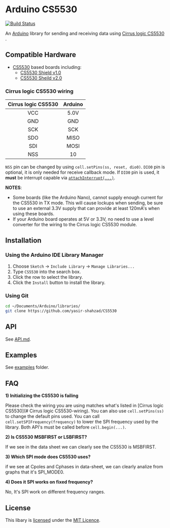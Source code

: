 # Arduino CS5530

[![Build Status](https://travis-ci.org/sandeepmistry/arduino-LoRa.svg?branch=master)](https://travis-ci.org/sandeepmistry/arduino-LoRa)

An [Arduino](https://arduino.cc/) library for sending and receiving data using [Cirrus logic CS5530](https://www.lora-alliance.org/) .

## Compatible Hardware

 * [CS5530](https://www.cirrus.com/products/cs5530/) based boards including:
   * [CS5530 Shield v1.0](https://www.aliexpress.com/item/1005002054335619.html)
   * [CS5530 Sheild v2.0](https://www.aliexpress.com/item/1005002394037116.html) 
  

### Cirrus logic CS5530 wiring

| Cirrus logic CS5530 | Arduino |
| :---------------------: | :------:|
| VCC | 5.0V |
| GND | GND |
| SCK | SCK |
| SDO | MISO |
| SDI | MOSI |
| NSS | 10 |


`NSS` pin can be changed by using `cell.setPins(ss, reset, dio0)`. `DIO0` pin is optional, it is only needed for receive callback mode. If `DIO0` pin is used, it **must** be interrupt capable via [`attachInterrupt(...)`](https://www.arduino.cc/en/Reference/AttachInterrupt).

**NOTES**:
 * Some boards (like the Arduino Nano), cannot supply enough current for the CS5530 in TX mode. This will cause lockups when sending, be sure to use an external 3.3V supply that can provide at least 120mA's when using these boards.
 * If your Arduino board operates at 5V or 3.3V, no need to use a level converter for the wiring to the Cirrus logic CS5530 module. 

## Installation

### Using the Arduino IDE Library Manager

1. Choose `Sketch` -> `Include Library` -> `Manage Libraries...`
2. Type `CS5530` into the search box.
3. Click the row to select the library.
4. Click the `Install` button to install the library.

### Using Git

```sh
cd ~/Documents/Arduino/libraries/
git clone https://github.com/yasir-shahzad/CS5530 
```

## API

See [API.md](API.md).

## Examples

See [examples](examples) folder.

## FAQ

**1) Initializing the CS5530 is failing**

Please check the wiring you are using matches what's listed in [Cirrus logic CS5530](# Cirrus logic CS5530-wiring). You can also use `cell.setPins(ss)` to change the default pins used. You can call `cell.setSPIFrequency(frequency)` to lower the SPI frequency used by the library. Both API's must be called before `cell.begin(...)`.

**2) Is CS5530 MSBFIRST or LSBFIRST?**

If we see in the data sheet we can clearly see the CS5530 is MSBFIRST.

**3) Which SPI mode does CS5530 uses?**

if we see at Cpoles and Cphases in data-sheet, we can clearly analize from graphs that it's SPI_MODE0.

**4) Does it SPI works on fixed frequency?**

No, It's SPI work on different frequency ranges.


## License

This libary is [licensed](LICENSE) under the [MIT Licence](https://en.wikipedia.org/wiki/MIT_License).
